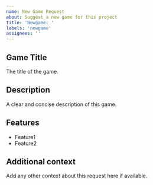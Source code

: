 ```yaml
---
name: New Game Request
about: Suggest a new game for this project
title: 'Newgame: '
labels: 'newgame'
assignees: ''
---
```

## Game Title
The title of the game.

## Description
A clear and concise description of this game.

## Features
- Feature1
- Feature2

## Additional context
Add any other context about this request here if available.